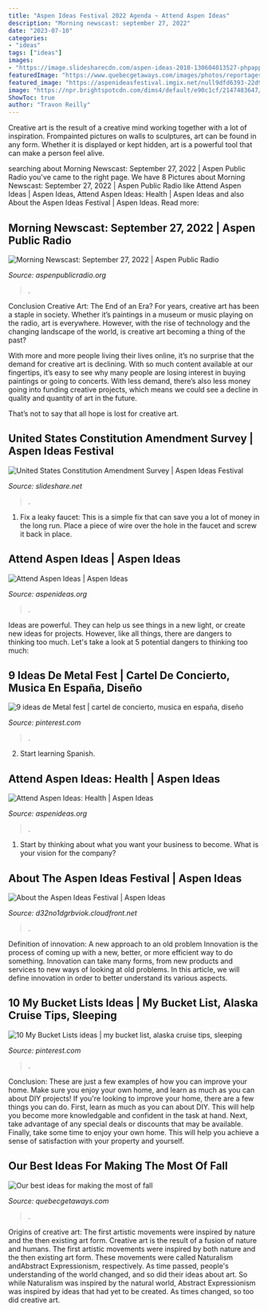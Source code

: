 ```yaml
---
title: "Aspen Ideas Festival 2022 Agenda ~ Attend Aspen Ideas"
description: "Morning newscast: september 27, 2022"
date: "2023-07-10"
categories:
- "ideas"
tags: ["ideas"]
images:
- "https://image.slidesharecdn.com/aspen-ideas-2010-130604013527-phpapp02/95/united-states-constitution-amendment-survey-aspen-ideas-festival-penn-schoen-berland-psb-21-638.jpg?cb=1370309815"
featuredImage: "https://www.quebecgetaways.com/images/photos/reportages/photos_400_267/our_best_ideas_for_making_the_most_of_fall.jpg"
featured_image: "https://aspenideasfestival.imgix.net/null9dfd6393-22d9-4286-8f29-e3c6dcb5913b/48373160242_7c4143096e_o.jpg?auto=compress%2Cformat&amp;fit=min&amp;fm=jpg&amp;q=80&amp;rect=0%2C343%2C3300%2C1855"
image: "https://npr.brightspotcdn.com/dims4/default/e90c1cf/2147483647/strip/true/crop/2200x1155+0+107/resize/1200x630!/quality/90/?url=http:%2F%2Fnpr-brightspot.s3.amazonaws.com%2F4d%2F71%2Ffe85929b4697b23ebc828b8a7f61%2Faspen-morning-news-logo-storypost.png"
ShowToc: true
author: "Travon Reilly"
---
```



Creative art is the result of a creative mind working together with a lot of inspiration. Frompainted pictures on walls to sculptures, art can be found in any form. Whether it is displayed or kept hidden, art is a powerful tool that can make a person feel alive.

	

		
searching about Morning Newscast: September 27, 2022 | Aspen Public Radio you've came to the right page. We have 8 Pictures about Morning Newscast: September 27, 2022 | Aspen Public Radio like Attend Aspen Ideas | Aspen Ideas, Attend Aspen Ideas: Health | Aspen Ideas and also About the Aspen Ideas Festival | Aspen Ideas. Read more:
		
    
## Morning Newscast: September 27, 2022 | Aspen Public Radio

<img loading=lazy src="https://npr.brightspotcdn.com/dims4/default/e90c1cf/2147483647/strip/true/crop/2200x1155+0+107/resize/1200x630!/quality/90/?url=http:%2F%2Fnpr-brightspot.s3.amazonaws.com%2F4d%2F71%2Ffe85929b4697b23ebc828b8a7f61%2Faspen-morning-news-logo-storypost.png" onerror="this.onerror=null;this.src='https://tse3.mm.bing.net/th?id=OIP.VBFvJ4WpScswK38pP8PYIgHaD4&amp;pid=15.1';" alt="Morning Newscast: September 27, 2022 | Aspen Public Radio">

_Source: aspenpublicradio.org_

>. 

	

Conclusion
Creative Art: The End of an Era?
For years, creative art has been a staple in society. Whether it’s paintings in a museum or music playing on the radio, art is everywhere. However, with the rise of technology and the changing landscape of the world, is creative art becoming a thing of the past?

With more and more people living their lives online, it’s no surprise that the demand for creative art is declining. With so much content available at our fingertips, it’s easy to see why many people are losing interest in buying paintings or going to concerts. With less demand, there’s also less money going into funding creative projects, which means we could see a decline in quality and quantity of art in the future.

That’s not to say that all hope is lost for creative art.

    
## United States Constitution Amendment Survey | Aspen Ideas Festival

<img loading=lazy src="https://image.slidesharecdn.com/aspen-ideas-2010-130604013527-phpapp02/95/united-states-constitution-amendment-survey-aspen-ideas-festival-penn-schoen-berland-psb-21-638.jpg?cb=1370309815" onerror="this.onerror=null;this.src='https://tse2.mm.bing.net/th?id=OIP.SXIGllVdJF9OKhef4XUQWwHaFu&amp;pid=15.1';" alt="United States Constitution Amendment Survey | Aspen Ideas Festival">

_Source: slideshare.net_

>. 

	

1. Fix a leaky faucet: This is a simple fix that can save you a lot of money in the long run. Place a piece of wire over the hole in the faucet and screw it back in place.

    
## Attend Aspen Ideas | Aspen Ideas

<img loading=lazy src="https://aspenideasfestival.imgix.net/28073829-ceea-413e-8216-d7f6e44017d9/Smith_Clint_AIF2021.jpeg?auto=compress%2Cformat&amp;fit=min&amp;fm=jpg&amp;h=400&amp;q=80&amp;rect=926%2C8%2C1830%2C1829&amp;w=400" onerror="this.onerror=null;this.src='https://tse1.mm.bing.net/th?id=OIP.p-v-iKfDeIVVyblxQs0sIwAAAA&amp;pid=15.1';" alt="Attend Aspen Ideas | Aspen Ideas">

_Source: aspenideas.org_

>. 

	

Ideas are powerful. They can help us see things in a new light, or create new ideas for projects. However, like all things, there are dangers to thinking too much. Let's take a look at 5 potential dangers to thinking too much:

    
## 9 Ideas De Metal Fest | Cartel De Concierto, Musica En España, Diseño

<img loading=lazy src="https://i.pinimg.com/236x/ea/33/fd/ea33fd170b0125b71c692d5413af673e--resurrection-fest-dates.jpg" onerror="this.onerror=null;this.src='https://tse3.mm.bing.net/th?id=OIP.lNazZiPySziXlwzs844cOgDTEs&amp;pid=15.1';" alt="9 ideas de Metal fest | cartel de concierto, musica en españa, diseño">

_Source: pinterest.com_

>. 

	

2) Start learning Spanish.

    
## Attend Aspen Ideas: Health | Aspen Ideas

<img loading=lazy src="https://aspenideasfestival.imgix.net/744ab1f8-f921-45fd-b96c-dc3c427a4721/190622_DailySH_003.png?auto=compress%2Cformat&amp;fit=min&amp;fm=jpg&amp;h=576&amp;q=80&amp;rect=0%2C206%2C3300%2C1853&amp;w=1024" onerror="this.onerror=null;this.src='https://tse3.mm.bing.net/th?id=OIP.uoRXTST0di_5B1iRYeJORgHaEK&amp;pid=15.1';" alt="Attend Aspen Ideas: Health | Aspen Ideas">

_Source: aspenideas.org_

>. 

	

1) Start by thinking about what you want your business to become. What is your vision for the company?

    
## About The Aspen Ideas Festival | Aspen Ideas

<img loading=lazy src="https://aspenideasfestival.imgix.net/null9dfd6393-22d9-4286-8f29-e3c6dcb5913b/48373160242_7c4143096e_o.jpg?auto=compress%2Cformat&amp;fit=min&amp;fm=jpg&amp;q=80&amp;rect=0%2C343%2C3300%2C1855" onerror="this.onerror=null;this.src='https://tse1.mm.bing.net/th?id=OIP.VX9rX2dcmzH88fODxTivAAHaEK&amp;pid=15.1';" alt="About the Aspen Ideas Festival | Aspen Ideas">

_Source: d32no1dgrbviok.cloudfront.net_

>. 

	

Definition of innovation: A new approach to an old problem
Innovation is the process of coming up with a new, better, or more efficient way to do something. Innovation can take many forms, from new products and services to new ways of looking at old problems. In this article, we will define innovation in order to better understand its various aspects.

    
## 10 My Bucket Lists Ideas | My Bucket List, Alaska Cruise Tips, Sleeping

<img loading=lazy src="https://i.pinimg.com/200x150/26/19/fd/2619fdd2599be0e1f2c69d0cfeea9364.jpg" onerror="this.onerror=null;this.src='https://tse2.mm.bing.net/th?id=OIP.91zNHRQWE04Q3Anf97-TFgAAAA&amp;pid=15.1';" alt="10 My Bucket Lists ideas | my bucket list, alaska cruise tips, sleeping">

_Source: pinterest.com_

>. 

	

Conclusion: These are just a few examples of how you can improve your home. Make sure you enjoy your own home, and learn as much as you can about DIY projects!
If you're looking to improve your home, there are a few things you can do. First, learn as much as you can about DIY. This will help you become more knowledgable and confident in the task at hand. Next, take advantage of any special deals or discounts that may be available. Finally, take some time to enjoy your own home. This will help you achieve a sense of satisfaction with your property and yourself.

    
## Our Best Ideas For Making The Most Of Fall

<img loading=lazy src="https://www.quebecgetaways.com/images/photos/reportages/photos_400_267/our_best_ideas_for_making_the_most_of_fall.jpg" onerror="this.onerror=null;this.src='https://tse2.mm.bing.net/th?id=OIP.B0Bn_-9r4u9Fj3KBRgbU1wGQEL&amp;pid=15.1';" alt="Our best ideas for making the most of fall">

_Source: quebecgetaways.com_

>. 

	

Origins of creative art: The first artistic movements were inspired by nature and the then existing art form.
Creative art is the result of a fusion of nature and humans. The first artistic movements were inspired by both nature and the then existing art form. These movements were called Naturalism andAbstract Expressionism, respectively. As time passed, people's understanding of the world changed, and so did their ideas about art. So while Naturalism was inspired by the natural world, Abstract Expressionism was inspired by ideas that had yet to be created. As times changed, so too did creative art.

